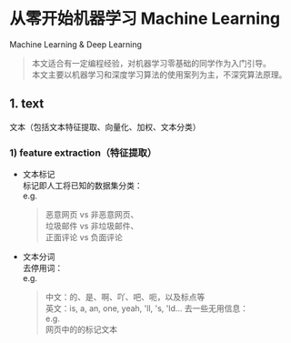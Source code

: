 # 从零开始机器学习 Machine Learning
Machine Learning &amp; Deep Learning  
> 本文适合有一定编程经验，对机器学习零基础的同学作为入门引导。  
> 本文主要以机器学习和深度学习算法的使用案列为主，不深究算法原理。

## 1. text
文本（包括文本特征提取、向量化、加权、文本分类）
### 1) feature extraction（特征提取）
- 文本标记  
  标记即人工将已知的数据集分类：  
  e.g.   
  > 恶意网页 vs 非恶意网页、  
  > 垃圾邮件 vs 非垃圾邮件、   
  > 正面评论 vs 负面评论  
- 文本分词  
去停用词：  
e.g.   
  > 中文：的、是、啊、吖、吧、呃，以及标点等  
  > 英文：is, a, an, one, yeah, 'll, 's, 'ld...
去一些无用信息：  
e.g.  
  > 网页中的的标记文本<html><div><script>等  
  
### 2) vectorizer & tf-idf weighting
特征向量化、基于tf-idf的加权向量化算法：  
使用空间向量模型，把提取出来的特征转化为空间向量，并给不同的特征赋以不同的权重。  
  
### 3) classification
文本分类算法：  
利用转换好的带有分类标记的空间向量，对特定的数据函数模型进行训练(逐步调优函数的参数)，  
然后用训练出来的分类模型对未知数据集进行分类。  
（目前的所使用的数据集训练出来的模型，分类准确率可以达到80%左右）  
- Logistic Regression（逻辑回归分类算法）
- Naive Bayes（朴素贝叶斯分类算法）
